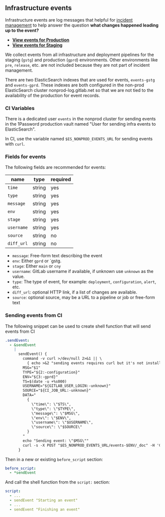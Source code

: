 ## Infrastructure events

Infrastructure events are log messages that helpful for [incident management](https://about.gitlab.com/handbook/engineering/infrastructure/incident-management/) to help answer the question **what changes happened leading up to the event?**

* **[View events for Production](https://nonprod-log.gitlab.net/goto/2f2872632ccd39c3895e11290c77c346)**
* **[View events for Staging](https://nonprod-log.gitlab.net/goto/77b2443ce24964b34f3f5b535c8bfaed)**

We collect events from all infrastructure and deployment pipelines for the staging (`gstg`) and production (`gprd`) environments.
Other environments like `pre`, `release`, etc. are not included because they are not part of incident management.

There are two ElasticSearch indexes that are used for events, `events-gstg` and `events-gprd`.
These indexes are both configured in the non-prod ElasticSearch cluster nonprod-log.gitlab.net so that we are not tied to the availability of the production for event records.

### CI Variables

There is a dedicated user `events` in the nonprod cluster for sending events in the 1Password production vault named "User for sending infra events to ElasticSearch".

In CI, use the variable named `$ES_NONPROD_EVENTS_URL` for sending events with `curl`.

### Fields for events

The following fields are recommended for events:

| name       | type | required |
| ---        | ---  | --- |
| `time`     | string | yes |
| `type`     | string | yes |
| `message`  | string | yes |
| `env`      | string | yes |
| `stage`    | string | yes |
| `username` | string | yes |
| `source`   | string | no |
| `diff_url` | string | no |

* `message`: Free-form text describing the event
* `env`: Either `gprd` or `gstg.
* `stage`: Either `main` or `cny`
* `username`: GitLab username if available, if unknown use `unknown` as the value.
* `type`: The type of event, for example: `deployment`, `configuration`, `alert`, etc.
* `diff_url`: optional HTTP link, if a list of changes are available.
* `source`: optional source, may be a URL to a pipeline or job or free-form text

### Sending events from CI

The following snippet can be used to create shell function that will send events from CI

```yaml
.sendEvent:
  - &sendEvent
    |
      sendEvent() {
        command -v curl >/dev/null 2>&1 || \
          { echo >&2 "sending events requires curl but it's not installed."; exit 1; }
        MSG="$1"
        TYPE="${2:-configuration}"
        ENV="${3:-gprd}"
        TS=$(date -u +%s000)
        USERNAME="${GITLAB_USER_LOGIN:-unknown}"
        SOURCE="${CI_JOB_URL:-unknown}"
        DATA="
          {
            \"time\": \"$TS\",
            \"type\": \"$TYPE\",
            \"message\": \"$MSG\",
            \"env\": \"$ENV\",
            \"username\": \"$USERNAME\",
            \"source\": \"$SOURCE\"
          }
        "
        echo "Sending event: \"$MSG\""
        curl -s -X POST "$ES_NONPROD_EVENTS_URL/events-$ENV/_doc" -H 'Content-Type: application/json' -d "$DATA" > /dev/null
      }
```

Then in a new or existing `before_script` section:

```yaml
before_script:
  - *sendEvent
```

And call the shell function from the `script:` section:

```yaml
script:
  - ...
  - sendEvent "Starting an event"
  - ...
  - sendEvent "Finishing an event"
```
